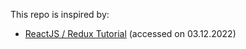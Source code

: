 This repo is inspired by:

- [ReactJS / Redux Tutorial](https://www.youtube.com/watch?v=qrsle5quS7A&list=PL55RiY5tL51rrC3sh8qLiYHqUV3twEYU_&index=1) (accessed on 03.12.2022)
